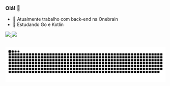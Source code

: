 ### Olá! 👋

- 🔭 Atualmente trabalho com back-end na Onebrain
- 🌱 Estudando Go e Kotlin


<div>
  <a href="https://github.com/macedont">
  <img height="180em" src="https://github-readme-stats.vercel.app/api?username=macedont&show_icons=true&theme=dark&include_all_commits=true&count_private=true"/>
  <img height="180em" src="https://github-readme-stats.vercel.app/api/top-langs/?username=macedont&layout=compact&langs_count=7&theme=dark"/>
</div>
  
  ##
  
  <div> 
  <!--<a href="https://www.linkedin.com/in/cleitonr" target="_blank"><img src="https://img.shields.io/badge/-LinkedIn-%230077B5?style=for-the-badge&logo=linkedin&logoColor=white" target="_blank"></a> -->
 
  ![Snake animation](https://github.com/macedont/macedont/blob/output/github-contribution-grid-snake.svg)
 
</div>
